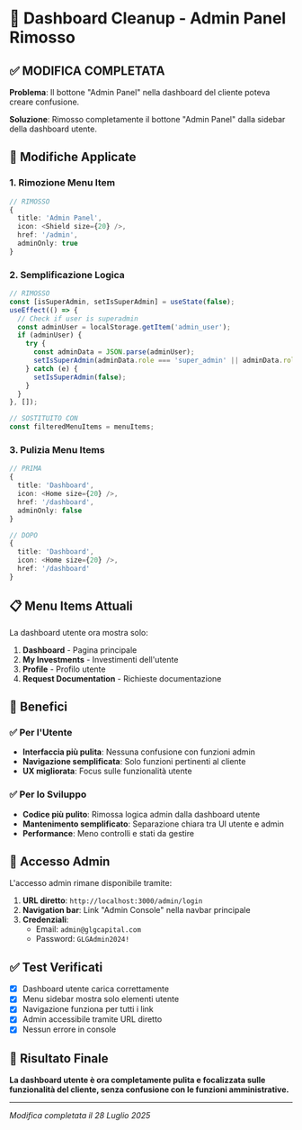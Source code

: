 # 🧹 Dashboard Cleanup - Admin Panel Rimosso

## ✅ **MODIFICA COMPLETATA**

**Problema**: Il bottone "Admin Panel" nella dashboard del cliente poteva creare confusione.

**Soluzione**: Rimosso completamente il bottone "Admin Panel" dalla sidebar della dashboard utente.

## 🔧 **Modifiche Applicate**

### **1. Rimozione Menu Item**
```typescript
// RIMOSSO
{
  title: 'Admin Panel',
  icon: <Shield size={20} />,
  href: '/admin',
  adminOnly: true
}
```

### **2. Semplificazione Logica**
```typescript
// RIMOSSO
const [isSuperAdmin, setIsSuperAdmin] = useState(false);
useEffect(() => {
  // Check if user is superadmin
  const adminUser = localStorage.getItem('admin_user');
  if (adminUser) {
    try {
      const adminData = JSON.parse(adminUser);
      setIsSuperAdmin(adminData.role === 'super_admin' || adminData.role === 'superadmin');
    } catch (e) {
      setIsSuperAdmin(false);
    }
  }
}, []);

// SOSTITUITO CON
const filteredMenuItems = menuItems;
```

### **3. Pulizia Menu Items**
```typescript
// PRIMA
{
  title: 'Dashboard',
  icon: <Home size={20} />,
  href: '/dashboard',
  adminOnly: false
}

// DOPO
{
  title: 'Dashboard',
  icon: <Home size={20} />,
  href: '/dashboard'
}
```

## 📋 **Menu Items Attuali**

La dashboard utente ora mostra solo:

1. **Dashboard** - Pagina principale
2. **My Investments** - Investimenti dell'utente
3. **Profile** - Profilo utente
4. **Request Documentation** - Richieste documentazione

## 🎯 **Benefici**

### **✅ Per l'Utente**
- **Interfaccia più pulita**: Nessuna confusione con funzioni admin
- **Navigazione semplificata**: Solo funzioni pertinenti al cliente
- **UX migliorata**: Focus sulle funzionalità utente

### **✅ Per lo Sviluppo**
- **Codice più pulito**: Rimossa logica admin dalla dashboard utente
- **Mantenimento semplificato**: Separazione chiara tra UI utente e admin
- **Performance**: Meno controlli e stati da gestire

## 🔐 **Accesso Admin**

L'accesso admin rimane disponibile tramite:

1. **URL diretto**: `http://localhost:3000/admin/login`
2. **Navigation bar**: Link "Admin Console" nella navbar principale
3. **Credenziali**: 
   - Email: `admin@glgcapital.com`
   - Password: `GLGAdmin2024!`

## ✅ **Test Verificati**

- [x] Dashboard utente carica correttamente
- [x] Menu sidebar mostra solo elementi utente
- [x] Navigazione funziona per tutti i link
- [x] Admin accessibile tramite URL diretto
- [x] Nessun errore in console

## 🚀 **Risultato Finale**

**La dashboard utente è ora completamente pulita e focalizzata sulle funzionalità del cliente, senza confusione con le funzioni amministrative.**

---

*Modifica completata il 28 Luglio 2025* 
